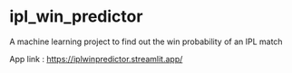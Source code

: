 # ipl_win_predictor
A machine learning project to find out the win probability of an IPL match


App link : https://iplwinpredictor.streamlit.app/
